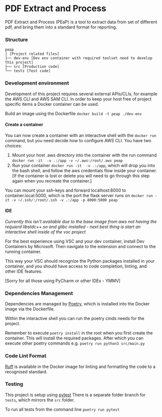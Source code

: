 # PDF Extract and Process

PDF Extract and Process (PEaP) is a tool to extract data from set of different pdf, and bring them into a standard format for reporting.

### Structure

```
peap
│ [Project related files]
├── dev-env [Dev env container with required toolset need to develop this project]
├── src [Production code]
└── tests [Test code]

```

### Development environment

Development of this project requires several external APIs/CLIs, for example the AWS CLI and AWS SAM CLI. In order to keep your host free of project specific items a Docker container can be used.

Build an image using the Dockerfile `docker build -t peap ./dev-env`

#### Create a container

You can now create a container with an interactive shell with the `docker run` command, but you need decide how to configure AWS CLI. You have two choices:

1. Mount your host .aws directory into the container with the run command `docker run -it  -v .:/app -v ~/.aws:/root/.aws peap`
2. Run your container `docker run -it  -v .:/app`, which will drop you into the bash shell, and follow the aws credentials flow inside your container. [If the container is lost or delete you will need to go through this step again when you recreate the container.]

You can mount your ssh-keys and forward localhost:8000 to container.local:5000, which is the port the flask server runs on `docker run -it -v ~/.ssh/:/root/.ssh -v .:/app -p 8000:5000 peap`

#### IDE

_Currently this isn't available due to the base image from aws not having the requierd libstdc++.so and glibc installed - next best thing is start an interactive shell inside of the vsc project_

For the best experience using VSC and your dev container, install Dev Containers by Microsoft. Then navigate to the extension and connect to the running container.

This way your VSC should recognize the Python packages installed in your container, and you should have access to code completion, linting, and other IDE features.

[Sorry for all those using PyCharm or other IDEs - YMMV]

### Dependencies Management

Dependencies are managed by [Poetry](https://python-poetry.org/), which is installed into the Docker image via the Dockerfile.

Within the interactive shell you can run the poetry cmds needs for the project.

Remember to execute `poetry install` in the root when you first create the container. This will install the required packages. After which you can execute other poetry commands e.g. `poetry run python3 src/main.py`

### Code Lint Format

[Ruff](https://github.com/astral-sh/ruff) is available in the Docker image for linting and formatting the code to a recognised standard.

### Testing

This project is setup using [pytest](https://docs.pytest.org/) There is a separate folder branch for `tests`, which mirrors the `src` folder.

To run all tests from the command line `poetry run pytest`
